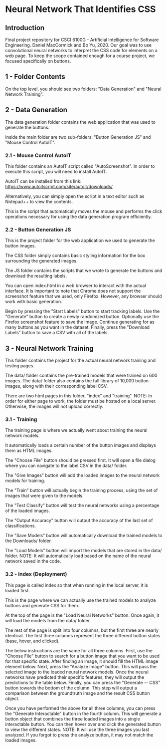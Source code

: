 # Neural Network That Identifies CSS

## Introduction
Final project repository for CSCI 6100G - Artificial Intelligence for Software Engineering. Daniel MacCormick and Bo Yu, 2020. 
Our goal was to use convolutional neural networks to interpret the CSS code for elements on a web page. To keep the scope contained enough for a course project, we focused specifically on buttons.

## 1 - Folder Contents

On the top level, you should see two folders: "Data Generation" and "Neural Network Training".

## 2 - Data Generation

The data generation folder contains the web application that was used to generate the buttons.

Inside the main folder are two sub-folders: "Button Generation JS" and "Mouse Control AutoIT".

### 2.1 - Mouse Control AutoIT 

This folder contains an AutoIT script called "AutoScreenshot". In order to execute this script, you will need to install AutoIT.

AutoIT can be installed from this link: https://www.autoitscript.com/site/autoit/downloads/

Alternatively, you can simply open the script in a text editor such as Notepad++ to view the contents.

This is the script that automatically moves the mouse and performs the click operations necessary for using the data generation program efficiently.

### 2.2 - Button Generation JS 

This is the project folder for the web application we used to generate the button images.

The CSS folder simply contains basic styling information for the box surrounding the generated images.

The JS folder contains the scripts that we wrote to generate the buttons and download the resulting labels.

You can open index.html in a web browser to interact with the actual interface. 
It is important to note that Chrome does not support the screenshot feature that we used, only Firefox.
However, any browser should work with basic generation.

Begin by pressing the "Start Labels" button to start tracking labels.
Use the "Generate" button to create a newly randomized button.
Optionally use the Firefox screenshot feature to save the image.
Continue generating for as many buttons as you want in the dataset.
Finally, press the "Download Labels" button to save a CSV with all of the labels.

## 3 - Neural Network Training

This folder contains the project for the actual neural network training and testing pages.

The data/ folder contains the pre-trained models that were trained on 600 images.
The data/ folder also contains the full library of 10,000 button images, along with their corresponding label CSV.

There are two html pages in this folder, "index" and "training".
NOTE: In order for either page to work, the folder must be hosted on a local server. Otherwise, the images will not upload correctly.

### 3.1 - Training 

The training page is where we actually went about training the neural network models.

It automatically loads a certain number of the button images and displays them as HTML images.

The "Choose File" button should be pressed first. It will open a file dialog where you can navigate to the label CSV in the data/ folder.

The "Give Images" button will add the loaded images to the neural network models for training.

The "Train" button will actually begin the training process, using the set of images that were given to the models.

The "Test Classify" button will test the neural networks using a percentage of the loaded images.

The "Output Accuracy" button will output the accuracy of the last set of classifications.

The "Save Models" button will automatically download the trained models to the Downloads/ folder.

The "Load Models" button will import the models that are stored in the data/ folder.
NOTE: It will automatically load based on the name of the neural network saved in the code.

### 3.2 - index (Deployment)

This page is called index so that when running in the local server, it is loaded first.

This is the page where we can actually use the trained models to analyze buttons and generate CSS for them.

At the top of the page is the "Load Neural Networks" button. Once again, it will load the models from the data/ folder.

The rest of the page is split into four columns, but the first three are nearly identical.
The first three columns represent the three different button states (base, hover, and clicked).

The below instructions are the same for all three columns.
First, use the "Choose File" button to search for a button image that you want to be used for that specific state.
After finding an image, it should fill the HTML image element below.
Next, press the "Analyze Image" button. This will pass the selected image to the loaded neural network models.
Once the neural networks have predicted their specific features, they will output the predictions to the table below.
Finally, you can press the "Generate -- CSS" button towards the bottom of the column.
This step will output a comparison between the groundtruth image and the result CSS button object.

Once you have performed the above for all three columns, you can press the "Generate Interactable" button in the fourth column.
This will generate a button object that combines the three loaded images into a single interactable button.
You can then hover over and click the generated button to view the different states.
NOTE: It will use the three images you last analyzed. If you forgot to press the analyze button, it may not match the loaded images.
